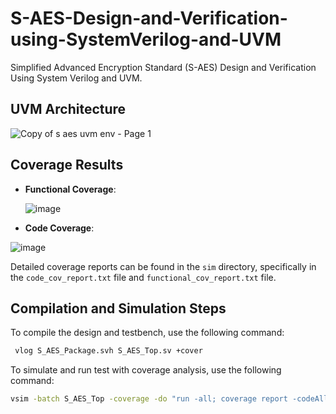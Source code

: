 # S-AES-Design-and-Verification-using-SystemVerilog-and-UVM
Simplified Advanced Encryption Standard (S-AES) Design and Verification Using System Verilog and UVM.

## UVM Architecture
![Copy of s aes uvm env - Page 1](https://github.com/OmniaMohamed12/S-AES-Design-and-Verification-using-SystemVerilog-and-UVM/assets/110364388/780c6516-966e-48be-88a7-e301bc2dcbd3)

## Coverage Results

- **Functional Coverage**:
  
   ![image](https://github.com/OmniaMohamed12/S-AES-Design-and-Verification-using-SystemVerilog-and-UVM/assets/110364388/6e027066-7b22-4875-b703-c135ec46676e)

- **Code Coverage**:
 
![image](https://github.com/OmniaMohamed12/S-AES-Design-and-Verification-using-SystemVerilog-and-UVM/assets/110364388/08d27a24-9756-45ab-a1e4-c49ca0313a63)

Detailed coverage reports can be found in the `sim` directory, specifically in the `code_cov_report.txt` file and `functional_cov_report.txt` file.

## Compilation and Simulation Steps

To compile the design and testbench, use the following command:

```bash
 vlog S_AES_Package.svh S_AES_Top.sv +cover
```
To simulate and run test with coverage analysis, use the following command:

```bash
vsim -batch S_AES_Top -coverage -do "run -all; coverage report -codeAll -cvg -verbose"
```
